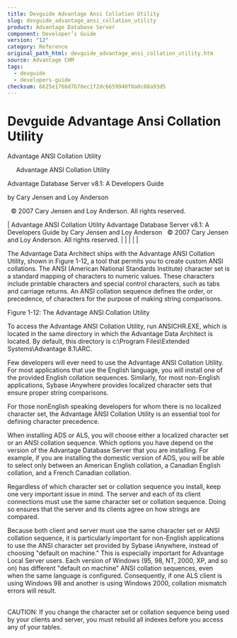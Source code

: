 ```yaml
---
title: Devguide Advantage Ansi Collation Utility
slug: devguide_advantage_ansi_collation_utility
product: Advantage Database Server
component: Developer’s Guide
version: "12"
category: Reference
original_path_html: devguide_advantage_ansi_collation_utility.htm
source: Advantage CHM
tags:
  - devguide
  - developers-guide
checksum: 6625e1766d7b76ec1f2dc6659940f8a0c08a93d5
---
```


# Devguide Advantage Ansi Collation Utility

Advantage ANSI Collation Utility

     Advantage ANSI Collation Utility

Advantage Database Server v8.1: A Developers Guide

by Cary Jensen and Loy Anderson

  © 2007 Cary Jensen and Loy Anderson. All rights reserved.

| Advantage ANSI Collation Utility  Advantage Database Server v8.1: A Developers Guide  by Cary Jensen and Loy Anderson    © 2007 Cary Jensen and Loy Anderson. All rights reserved. |  |  |  |  |

The Advantage Data Architect ships with the Advantage ANSI Collation Utility, shown in Figure 1-12, a tool that permits you to create custom ANSI collations. The ANSI (American National Standards Institute) character set is a standard mapping of characters to numeric values. These characters include printable characters and special control characters, such as tabs and carriage returns. An ANSI collation sequence defines the order, or precedence, of characters for the purpose of making string comparisons.

Figure 1-12: The Advantage ANSI Collation Utility

To access the Advantage ANSI Collation Utility, run ANSICHR.EXE, which is located in the same directory in which the Advantage Data Architect is located. By default, this directory is c:\Program Files\Extended Systems\Advantage 8.1\ARC.

Few developers will ever need to use the Advantage ANSI Collation Utility. For most applications that use the English language, you will install one of the provided English collation sequences. Similarly, for most non-English applications, Sybase iAnywhere provides localized character sets that ensure proper string comparisons.

For those nonEnglish speaking developers for whom there is no localized character set, the Advantage ANSI Collation Utility is an essential tool for defining character precedence.

When installing ADS or ALS, you will choose either a localized character set or an ANSI collation sequence. Which options you have depend on the version of the Advantage Database Server that you are installing. For example, if you are installing the domestic version of ADS, you will be able to select only between an American English collation, a Canadian English collation, and a French Canadian collation.

Regardless of which character set or collation sequence you install, keep one very important issue in mind. The server and each of its client connections must use the same character set or collation sequence. Doing so ensures that the server and its clients agree on how strings are compared.

Because both client and server must use the same character set or ANSI collation sequence, it is particularly important for non-English applications to use the ANSI character set provided by Sybase iAnywhere, instead of choosing "default on machine." This is especially important for Advantage Local Server users. Each version of Windows (95, 98, NT, 2000, XP, and so on) has different "default on machine" ANSI collation sequences, even when the same language is configured. Consequently, if one ALS client is using Windows 98 and another is using Windows 2000, collation mismatch errors will result.

   
CAUTION: If you change the character set or collation sequence being used by your clients and server, you must rebuild all indexes before you access any of your tables.
